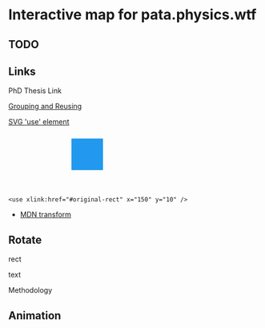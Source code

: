 # Interactive map for pata.physics.wtf

## TODO









## Links

<a xlink:href= "http://dr.physics.wtf/" xlink:title="PhD Thesis">
  <text x="150" y="150" >PhD Thesis Link</text>
</a>

[Grouping and Reusing](http://frontendbabel.info/articles/svg-grouping-and-reusing-elements/)


[SVG 'use' element](http://taye.me/blog/svg/a-guide-to-svg-use-elements/)
<svg viewBox="0 0 400 100">
    <rect id="original-rect"
        x="100" y="20"
        width="50" height="50"
        fill="#29e" />

    <use xlink:href="#original-rect" x="150" y="10" />
<!-- x/y of the <use> element are added to x/y of the referenced <rect> -->
</svg>


- [MDN transform](https://developer.mozilla.org/en-US/docs/Web/SVG/Attribute/transform)

## Rotate 

rect

<rect id="port-D-patanalysis" class="appendix-port"
    width=7 height=7 x=180 y=322
    transform="rotate(45)" />


<use xlink:href="#station-rect" x="20" y="80" fill="#54c6e9" />
<use xlink:href="#station-rect" x="20" y="90" fill="#54c6e9" 
    transform="rotate(-45, 20.67 91.1)" />
<use xlink:href="#station-rect" x="20" y="70" fill="#54c6e9" 
    transform="rotate(45, 20.67 71.1)" />
<use xlink:href="#station-rect" x="20" y="60" fill="#54c6e9" 
    transform="rotate(90, 20.67 61.1)" />





text

<text id="methodology-line-name" class="line-name"
    fill=#0055d4
    x=490 y=400 
    transform="rotate(90 490 400)"
    >
    Methodology
</text>


## Animation

[](https://codepen.io/SaraSoueidan/pen/ef9f0e1242263cf23067b09be894cfa9)